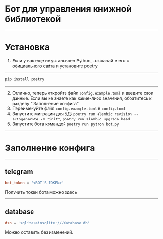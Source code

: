 # Бот для управления книжной библиотекой

____
# Установка

1. Если у вас еще не установлен Python, то скачайте его с [официального сайта](https://www.python.org/downloads/) и
   установите poetry.
____
```cmd
pip install poetry
```
____
2. Отлично, теперь откройте файл `config.example.toml` и введите свои данные. Если вы не знаете как какие-либо значения, обратитесь к разделу "
   Заполнение конфига"
3. Переименуйте файл `config.example.toml` в `config.toml`
4. Запустите миграции для БД: `poetry run alembic revision --autogenerate -m "init"`, `poetry run alembic upgrade head`
4. Запустите бота командой `poetry run python bot.py`
____
# Заполнение конфига
____
## telegram
```toml
bot_token = '<BOT`S TOKEN>'
```
Получить токен бота можно [здесь](https://t.me/BotFather)
____
## database
```toml
dsn = 'sqlite+aiosqlite:///database.db'
```
Можно оставить без изменений.